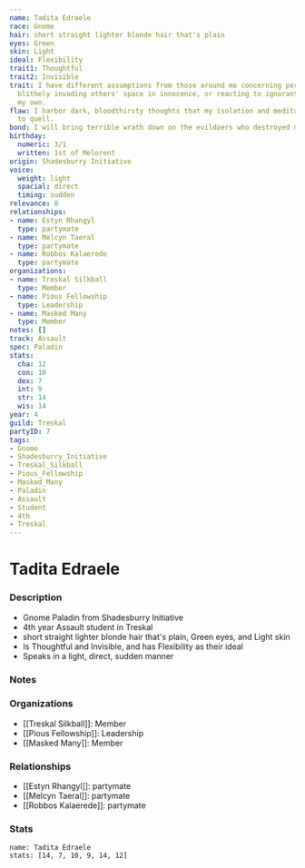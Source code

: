 ```yaml
---
name: Tadita Edraele
race: Gnome
hair: short straight lighter blonde hair that's plain
eyes: Green
skin: Light
ideal: Flexibility
trait1: Thoughtful
trait2: Invisible
trait: I have different assumptions from those around me concerning personal space,
  blithely invading others' space in innocence, or reacting to ignorant invasion of
  my own.
flaw: I harbor dark, bloodthirsty thoughts that my isolation and meditation failed
  to quell.
bond: I will bring terrible wrath down on the evildoers who destroyed my homeland.
birthday:
  numeric: 3/1
  written: 1st of Melorent
origin: Shadesburry Initiative
voice:
  weight: light
  spacial: direct
  timing: sudden
relevance: 0
relationships:
- name: Estyn Rhangyl
  type: partymate
- name: Melcyn Taeral
  type: partymate
- name: Robbos Kalaerede
  type: partymate
organizations:
- name: Treskal Silkball
  type: Member
- name: Pious Fellowship
  type: Leadership
- name: Masked Many
  type: Member
notes: []
track: Assault
spec: Paladin
stats:
  cha: 12
  con: 10
  dex: 7
  int: 9
  str: 14
  wis: 14
year: 4
guild: Treskal
partyID: 7
tags:
- Gnome
- Shadesburry_Initiative
- Treskal_Silkball
- Pious_Fellowship
- Masked_Many
- Paladin
- Assault
- Student
- 4th
- Treskal
---
```

# Tadita Edraele
### Description
- Gnome Paladin from Shadesburry Initiative
- 4th year Assault student in Treskal
- short straight lighter blonde hair that's plain, Green eyes, and Light skin
- Is Thoughtful and Invisible, and has Flexibility as their ideal
- Speaks in a light, direct, sudden manner

### Notes

### Organizations
- [[Treskal Silkball]]: Member
- [[Pious Fellowship]]: Leadership
- [[Masked Many]]: Member

### Relationships
- [[Estyn Rhangyl]]: partymate
- [[Melcyn Taeral]]: partymate
- [[Robbos Kalaerede]]: partymate

### Stats
```statblock
name: Tadita Edraele
stats: [14, 7, 10, 9, 14, 12]
```